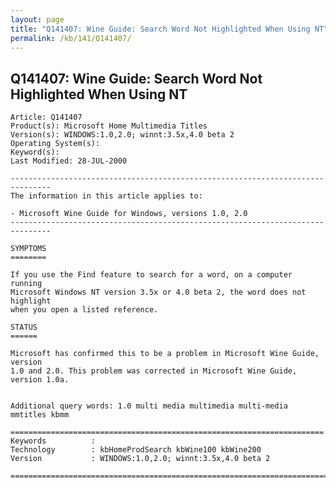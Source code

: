 ```yaml
---
layout: page
title: "Q141407: Wine Guide: Search Word Not Highlighted When Using NT"
permalink: /kb/141/Q141407/
---
```


## Q141407: Wine Guide: Search Word Not Highlighted When Using NT

	Article: Q141407
	Product(s): Microsoft Home Multimedia Titles
	Version(s): WINDOWS:1.0,2.0; winnt:3.5x,4.0 beta 2
	Operating System(s): 
	Keyword(s): 
	Last Modified: 28-JUL-2000
	
	-------------------------------------------------------------------------------
	The information in this article applies to:
	
	- Microsoft Wine Guide for Windows, versions 1.0, 2.0 
	-------------------------------------------------------------------------------
	
	SYMPTOMS
	========
	
	If you use the Find feature to search for a word, on a computer running
	Microsoft Windows NT version 3.5x or 4.0 beta 2, the word does not highlight
	when you open a listed reference.
	
	STATUS
	======
	
	Microsoft has confirmed this to be a problem in Microsoft Wine Guide, version
	1.0 and 2.0. This problem was corrected in Microsoft Wine Guide, version 1.0a.
	
	
	Additional query words: 1.0 multi media multimedia multi-media mmtitles kbmm
	
	======================================================================
	Keywords          :  
	Technology        : kbHomeProdSearch kbWine100 kbWine200
	Version           : WINDOWS:1.0,2.0; winnt:3.5x,4.0 beta 2
	
	=============================================================================
	
